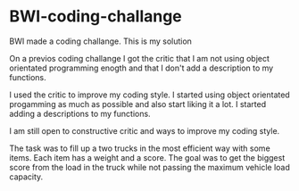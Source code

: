 # BWI-coding-challange
BWI made a coding challange. This is my solution

On a previos coding challange I got the critic that I am not using object orientated programming enogth
and that I don't add a description to my functions.

I used the critic to improve my coding style. I started using object orientated progamming as much as possible 
and also start liking it a lot. I started adding a descriptions to my functions. 

I am still open to constructive critic and ways to improve my coding style.

The task was to fill up a two trucks in the most efficient way with some items. Each item has a weight and a score. 
The goal was to get the biggest score from the load in the truck while not passing the maximum vehicle load capacity.

